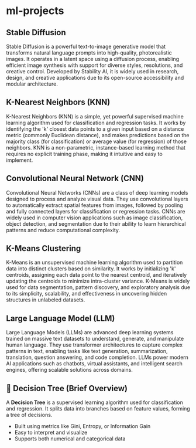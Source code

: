 # ml-projects

## Stable Diffusion

Stable Diffusion is a powerful text-to-image generative model that transforms natural language prompts into high-quality, photorealistic images. It operates in a latent space using a diffusion process, enabling efficient image synthesis with support for diverse styles, resolutions, and creative control. Developed by Stability AI, it is widely used in research, design, and creative applications due to its open-source accessibility and modular architecture.


## K-Nearest Neighbors (KNN)

K-Nearest Neighbors (KNN) is a simple, yet powerful supervised machine learning algorithm used for classification and regression tasks. It works by identifying the 'k' closest data points to a given input based on a distance metric (commonly Euclidean distance), and makes predictions based on the majority class (for classification) or average value (for regression) of those neighbors. KNN is a non-parametric, instance-based learning method that requires no explicit training phase, making it intuitive and easy to implement.


## Convolutional Neural Network (CNN)

Convolutional Neural Networks (CNNs) are a class of deep learning models designed to process and analyze visual data. They use convolutional layers to automatically extract spatial features from images, followed by pooling and fully connected layers for classification or regression tasks. CNNs are widely used in computer vision applications such as image classification, object detection, and segmentation due to their ability to learn hierarchical patterns and reduce computational complexity.


## K-Means Clustering

K-Means is an unsupervised machine learning algorithm used to partition data into distinct clusters based on similarity. It works by initializing 'k' centroids, assigning each data point to the nearest centroid, and iteratively updating the centroids to minimize intra-cluster variance. K-Means is widely used for data segmentation, pattern discovery, and exploratory analysis due to its simplicity, scalability, and effectiveness in uncovering hidden structures in unlabeled datasets.


## Large Language Model (LLM)

Large Language Models (LLMs) are advanced deep learning systems trained on massive text datasets to understand, generate, and manipulate human language. They use transformer architectures to capture complex patterns in text, enabling tasks like text generation, summarization, translation, question answering, and code completion. LLMs power modern AI applications such as chatbots, virtual assistants, and intelligent search engines, offering scalable solutions across domains.


## 🌳 Decision Tree (Brief Overview)

A **Decision Tree** is a supervised learning algorithm used for classification and regression. It splits data into branches based on feature values, forming a tree of decisions.

- Built using metrics like Gini, Entropy, or Information Gain
- Easy to interpret and visualize
- Supports both numerical and categorical data
